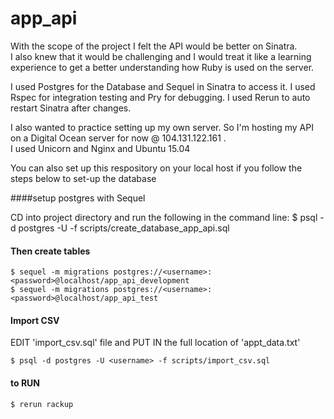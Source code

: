 # app_api

With the scope of the project I felt the API would be better on Sinatra.  
I also knew that it would be challenging and I would treat it like a learning experience
to get a better understanding how Ruby is used on the server.

I used Postgres for the Database and Sequel in Sinatra to access it.
I used Rspec for integration testing and Pry for debugging.
I used Rerun to auto restart Sinatra after changes.

I also wanted to practice setting up my own server.  So I'm hosting my API on a
Digital Ocean server for now @ 104.131.122.161 .  
I used Unicorn and Nginx and Ubuntu 15.04

You can also set up this respository on your local host if you follow the steps below to set-up the database


####setup postgres with Sequel

CD into project directory and run the following in the command line:
    $ psql -d postgres -U <username> -f scripts/create_database_app_api.sql

#### Then create tables

    $ sequel -m migrations postgres://<username>:<password>@localhost/app_api_development
    $ sequel -m migrations postgres://<username>:<password>@localhost/app_api_test



#### Import CSV

EDIT 'import_csv.sql' file and PUT IN the full location of 'appt_data.txt'

    $ psql -d postgres -U <username> -f scripts/import_csv.sql

#### to RUN
    $ rerun rackup
